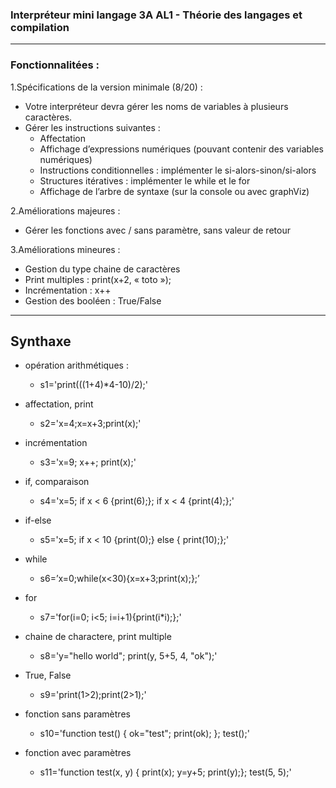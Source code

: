 ### Interpréteur mini langage 3A AL1 - Théorie des langages et compilation

---

### Fonctionnalitées :

1.Spécifications de la version minimale (8/20) :
- Votre interpréteur devra gérer les noms de variables à plusieurs caractères. 
- Gérer les instructions suivantes :
  - Affectation
  - Affichage d’expressions numériques (pouvant contenir des variables numériques) 
  - Instructions conditionnelles : implémenter le si-alors-sinon/si-alors 
  - Structures itératives : implémenter le while et le for 
  - Affichage de l’arbre de syntaxe (sur la console ou avec graphViz) 

2.Améliorations majeures :
- Gérer les fonctions avec / sans paramètre, sans valeur de retour 

3.Améliorations mineures :
- Gestion du type chaine de caractères
- Print multiples : print(x+2, « toto »);
- Incrémentation : x++
- Gestion des booléen : True/False

---
## Synthaxe

- opération arithmétiques :
  - s1='print(((1+4)*4-10)/2);'


- affectation, print
  - s2='x=4;x=x+3;print(x);'
  

- incrémentation
  - s3='x=9; x++; print(x);'
  

- if, comparaison
  - s4='x=5; if x < 6 {print(6);}; if x < 4 {print(4);};'
  

- if-else
  - s5='x=5; if x < 10 {print(0);} else { print(10);};'


- while
  - s6=’x=0;while(x<30){x=x+3;print(x);};’


- for
  - s7='for(i=0; i<5; i=i+1){print(i*i);};'


- chaine de charactere, print multiple
  - s8='y="hello world"; print(y, 5+5, 4, "ok");'


- True, False
  - s9='print(1>2);print(2>1);'


- fonction sans paramètres
  - s10='function test() { ok="test"; print(ok); }; test();'


- fonction avec paramètres
  - s11='function test(x, y) { print(x); y=y+5; print(y);}; test(5, 5);'
